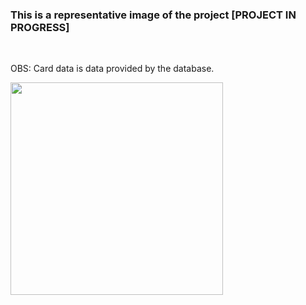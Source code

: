 ### This is a representative image of the project [PROJECT IN PROGRESS] 

<br>

<p> OBS: Card data is data provided by the database. </p>

<img src='./images-readme/task-new-image.png' style='height: 340px'>